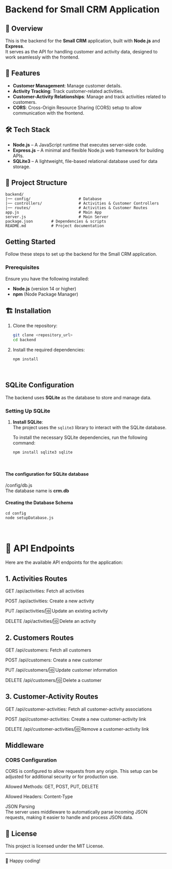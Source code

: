 # Backend for Small CRM Application

## 🚀 Overview
This is the backend for the **Small CRM** application, built with **Node.js** and **Express**. <br>
It serves as the API for handling customer and activity data, designed to work seamlessly with the frontend.

## 📌 Features
- **Customer Management**: Manage customer details.
- **Activity Tracking**: Track customer-related activities.
- **Customer-Activity Relationships**: Manage and track activities related to customers.
- **CORS**: Cross-Origin Resource Sharing (CORS) setup to allow communication with the frontend.

## 🛠️ Tech Stack
- **Node.js** – A JavaScript runtime that executes server-side code.
- **Express.js** – A minimal and flexible Node.js web framework for building APIs.
- **SQLite3** – A lightweight, file-based relational database used for data storage.
  
## 📂 Project Structure
```
backend/
|── config/                     # Database
|── controllers/                # Activities & Customer Controllers
|── routes/                     # Activities & Customer Routes
app.js                          # Main App
server.js                       # Main Server
package.json        # Dependencies & scripts
README.md           # Project documentation
```

## Getting Started

Follow these steps to set up the backend for the Small CRM application.

### Prerequisites

Ensure you have the following installed:

- **Node.js** (version 14 or higher)
- **npm** (Node Package Manager)

## 🏗️ Installation

1. Clone the repository:

   ```bash
   git clone <repository_url>
   cd backend
2. Install the required dependencies:

    ```bash
    npm install
<br>

## SQLite Configuration

The backend uses **SQLite** as the database to store and manage data.

### Setting Up SQLite

1. **Install SQLite**:  
   The project uses the `sqlite3` library to interact with the SQLite database.

   To install the necessary SQLite dependencies, run the following command:

   ```bash
   npm install sqlite3 sqlite
<br>

#### The configuration for SQLite database
/config/db.js 
<br>
The database name is <strong> crm.db </strong>
#### Creating the Database Schema

    
    cd config
    node setupDatabase.js
<br>  

# 🔗 API Endpoints
Here are the available API endpoints for the application:

## 1. Activities Routes <br>
GET /api/activities: Fetch all activities

POST /api/activities: Create a new activity

PUT /api/activities/:id: Update an existing activity

DELETE /api/activities/:id: Delete an activity

## 2. Customers Routes <br>
GET /api/customers: Fetch all customers

POST /api/customers: Create a new customer

PUT /api/customers/:id: Update customer information

DELETE /api/customers/:id: Delete a customer

## 3. Customer-Activity Routes
GET /api/customer-activities: Fetch all customer-activity associations

POST /api/customer-activities: Create a new customer-activity link

DELETE /api/customer-activities/:id: Remove a customer-activity link

## Middleware
### CORS Configuration <br>
CORS is configured to allow requests from any origin. This setup can be adjusted for additional security or for production use.

Allowed Methods: GET, POST, PUT, DELETE

Allowed Headers: Content-Type

JSON Parsing <br>
The server uses middleware to automatically parse incoming JSON requests, making it easier to handle and process JSON data.

## 📜 License
This project is licensed under the MIT License.

---

🎉 Happy coding!